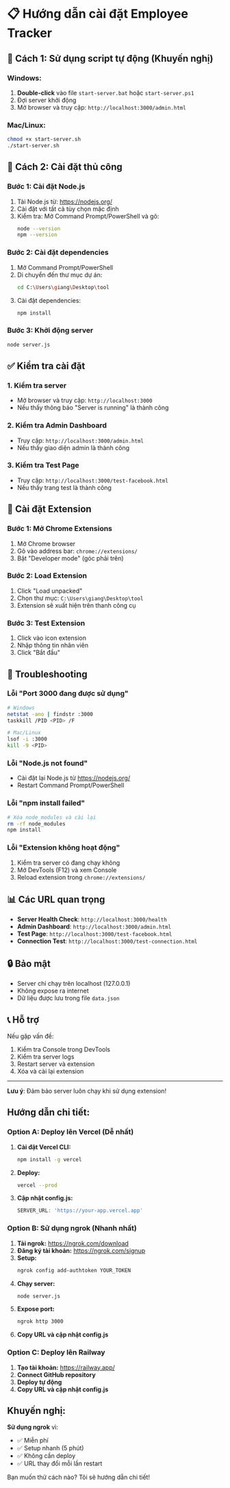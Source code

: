 # 📋 Hướng dẫn cài đặt Employee Tracker

## 🚀 Cách 1: Sử dụng script tự động (Khuyến nghị)

### Windows:
1. **Double-click** vào file `start-server.bat` hoặc `start-server.ps1`
2. Đợi server khởi động
3. Mở browser và truy cập: `http://localhost:3000/admin.html`

### Mac/Linux:
```bash
chmod +x start-server.sh
./start-server.sh
```

## 🔧 Cách 2: Cài đặt thủ công

### Bước 1: Cài đặt Node.js
1. Tải Node.js từ: https://nodejs.org/
2. Cài đặt với tất cả tùy chọn mặc định
3. Kiểm tra: Mở Command Prompt/PowerShell và gõ:
   ```bash
   node --version
   npm --version
   ```

### Bước 2: Cài đặt dependencies
1. Mở Command Prompt/PowerShell
2. Di chuyển đến thư mục dự án:
   ```bash
   cd C:\Users\giang\Desktop\tool
   ```
3. Cài đặt dependencies:
   ```bash
   npm install
   ```

### Bước 3: Khởi động server
```bash
node server.js
```

## ✅ Kiểm tra cài đặt

### 1. Kiểm tra server
- Mở browser và truy cập: `http://localhost:3000`
- Nếu thấy thông báo "Server is running" là thành công

### 2. Kiểm tra Admin Dashboard
- Truy cập: `http://localhost:3000/admin.html`
- Nếu thấy giao diện admin là thành công

### 3. Kiểm tra Test Page
- Truy cập: `http://localhost:3000/test-facebook.html`
- Nếu thấy trang test là thành công

## 🔧 Cài đặt Extension

### Bước 1: Mở Chrome Extensions
1. Mở Chrome browser
2. Gõ vào address bar: `chrome://extensions/`
3. Bật "Developer mode" (góc phải trên)

### Bước 2: Load Extension
1. Click "Load unpacked"
2. Chọn thư mục: `C:\Users\giang\Desktop\tool`
3. Extension sẽ xuất hiện trên thanh công cụ

### Bước 3: Test Extension
1. Click vào icon extension
2. Nhập thông tin nhân viên
3. Click "Bắt đầu"

## 🐛 Troubleshooting

### Lỗi "Port 3000 đang được sử dụng"
```bash
# Windows
netstat -ano | findstr :3000
taskkill /PID <PID> /F

# Mac/Linux
lsof -i :3000
kill -9 <PID>
```

### Lỗi "Node.js not found"
- Cài đặt lại Node.js từ https://nodejs.org/
- Restart Command Prompt/PowerShell

### Lỗi "npm install failed"
```bash
# Xóa node_modules và cài lại
rm -rf node_modules
npm install
```

### Lỗi "Extension không hoạt động"
1. Kiểm tra server có đang chạy không
2. Mở DevTools (F12) và xem Console
3. Reload extension trong `chrome://extensions/`

## 📊 Các URL quan trọng

- **Server Health Check**: `http://localhost:3000/health`
- **Admin Dashboard**: `http://localhost:3000/admin.html`
- **Test Page**: `http://localhost:3000/test-facebook.html`
- **Connection Test**: `http://localhost:3000/test-connection.html`

## 🔒 Bảo mật

- Server chỉ chạy trên localhost (127.0.0.1)
- Không expose ra internet
- Dữ liệu được lưu trong file `data.json`

## 📞 Hỗ trợ

Nếu gặp vấn đề:
1. Kiểm tra Console trong DevTools
2. Kiểm tra server logs
3. Restart server và extension
4. Xóa và cài lại extension

---

**Lưu ý**: Đảm bảo server luôn chạy khi sử dụng extension! 

##  **Hướng dẫn chi tiết:**

### **Option A: Deploy lên Vercel (Dễ nhất)**

1. **Cài đặt Vercel CLI:**
   ```bash
   npm install -g vercel
   ```

2. **Deploy:**
   ```bash
   vercel --prod
   ```

3. **Cập nhật config.js:**
   ```javascript
   SERVER_URL: 'https://your-app.vercel.app'
   ```

### **Option B: Sử dụng ngrok (Nhanh nhất)**

1. **Tải ngrok:** https://ngrok.com/download
2. **Đăng ký tài khoản:** https://ngrok.com/signup
3. **Setup:**
   ```bash
   ngrok config add-authtoken YOUR_TOKEN
   ```
4. **Chạy server:**
   ```bash
   node server.js
   ```
5. **Expose port:**
   ```bash
   ngrok http 3000
   ```
6. **Copy URL và cập nhật config.js**

### **Option C: Deploy lên Railway**

1. **Tạo tài khoản:** https://railway.app/
2. **Connect GitHub repository**
3. **Deploy tự động**
4. **Copy URL và cập nhật config.js**

##  **Khuyến nghị:**

**Sử dụng ngrok** vì:
- ✅ Miễn phí
- ✅ Setup nhanh (5 phút)
- ✅ Không cần deploy
- ✅ URL thay đổi mỗi lần restart

Bạn muốn thử cách nào? Tôi sẽ hướng dẫn chi tiết! 